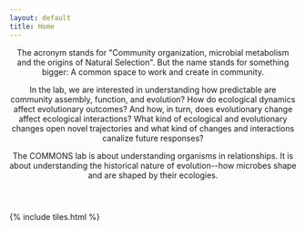 ```yaml
---
layout: default
title: Home
---
```


<header>
<p>
The acronym stands for "Community organization, microbial metabolism and the origins of Natural Selection". But the name stands for something bigger: A common space to work and create in community. 

In the lab, we are interested in understanding how predictable are community assembly, function, and evolution? How do ecological dynamics affect evolutionary outcomes? And how, in turn, does evolutionary change affect ecological interactions? What kind of ecological and evolutionary changes open novel trajectories and what kind of changes and interactions canalize future responses? 

The COMMONS lab is about understanding organisms in relationships. It is about understanding the historical nature of evolution--how microbes shape and are shaped by their ecologies.
</p>
</header>

{% include tiles.html %}
